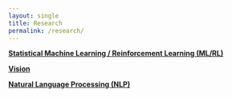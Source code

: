 ```yaml
---
layout: single
title: Research
permalink: /research/
---
```


<b> <a href="/research/ml_rl/">Statistical Machine Learning / Reinforcement Learning (ML/RL) </a> </b>



<b> <a href="/research/vision/">Vision</a> </b>

<b> <a href="/research/nlp/">Natural Language Processing (NLP)</a> </b>


<!--
We are primarily interested in fundamental research questions in statistical machine learning. Our goal is to invent new statistical models, inference methods and computational algorithms.

Statistical machine learning is a vast field that has rapidly changing the landscape of Artificial Intelligence (AI). Our collaborations and us have worked on many subareas in machine learning. Our past (and ongoing) research topics include: 

1. unsupervised learning including probabilistic latent variable models and dimensionality reduction; 
2. supervised learning especially under data paucity (or learning with small data): multi-task learning, transfer learning, zero-shot learning and domain adaptation; 
3. representation learning for automatically inferring useful features from data: learning kernels and metrics, deep learning architectures, etc; 
4. large-scale machine learning systems and algorithms: distributed optimization, large-scale kernel methods, etc.

Our research agenda is often inspired by many AI problems: speech and language processing, computer vision, robotics, and others.

Most recently, we have branched into applying machine learning (and other AI techniques) to **life** and **medical** sciences. Many unique opportunities and challenges arise in those domains. For example, we are very interested in both theoretical and applied topics in learning for decision making (such as clinical trial, personalized and precision treatment, etc).
-->